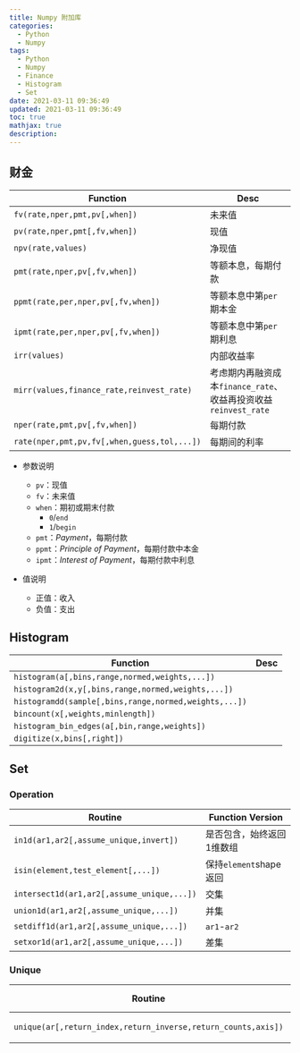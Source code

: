 ```yaml
---
title: Numpy 附加库
categories:
  - Python
  - Numpy
tags:
  - Python
  - Numpy
  - Finance
  - Histogram
  - Set
date: 2021-03-11 09:36:49
updated: 2021-03-11 09:36:49
toc: true
mathjax: true
description: 
---
```


##	财金

|Function|Desc|
|-----|-----|
|`fv(rate,nper,pmt,pv[,when])`|未来值|
|`pv(rate,nper,pmt[,fv,when])`|现值|
|`npv(rate,values)`|净现值|
|`pmt(rate,nper,pv[,fv,when])`|等额本息，每期付款|
|`ppmt(rate,per,nper,pv[,fv,when])`|等额本息中第`per`期本金|
|`ipmt(rate,per,nper,pv[,fv,when])`|等额本息中第`per`期利息|
|`irr(values)`|内部收益率|
|`mirr(values,finance_rate,reinvest_rate)`|考虑期内再融资成本`finance_rate`、收益再投资收益`reinvest_rate`|
|`nper(rate,pmt,pv[,fv,when])`|每期付款|
|`rate(nper,pmt,pv,fv[,when,guess,tol,...])`|每期间的利率|

-	参数说明
	-	`pv`：现值
	-	`fv`：未来值
	-	`when`：期初或期末付款
		-	`0`/`end`
		-	`1`/`begin`
	-	`pmt`：*Payment*，每期付款
	-	`ppmt`：*Principle of Payment*，每期付款中本金
	-	`ipmt`：*Interest of Payment*，每期付款中利息

-	值说明
	-	正值：收入
	-	负值：支出

##	Histogram

|Function|Desc|
|-----|-----|
|`histogram(a[,bins,range,normed,weights,...])`||
|`histogram2d(x,y[,bins,range,normed,weights,...])`||
|`histogramdd(sample[,bins,range,normed,weights,...])`||
|`bincount(x[,weights,minlength])`||
|`histogram_bin_edges(a[,bin,range,weights])`||
|`digitize(x,bins[,right])`||

##	Set

###	Operation

|Routine|Function Version|
|-----|-----|
|`in1d(ar1,ar2[,assume_unique,invert])`|是否包含，始终返回1维数组|
|`isin(element,test_element[,...])`|保持`element`shape返回|
|`intersect1d(ar1,ar2[,assume_unique,...])`|交集|
|`union1d(ar1,ar2[,assume_unique,...])`|并集|
|`setdiff1d(ar1,ar2[,assume_unique,...])`|`ar1`-`ar2`|
|`setxor1d(ar1,ar2[,assume_unique,...])`|差集|

###	Unique

|Routine|Function Version|
|-----|-----|
|`unique(ar[,return_index,return_inverse,return_counts,axis])`|返回唯一值|







